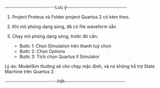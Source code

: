 
-------------------------Lưu ý------------------------------
1. Project Proteus và Folder project Quartus 2 có kèm theo.

2. Khi mô phỏng dạng sóng, đã có file waveform sẵn

3. Chạy mô phỏng dạng sóng, trước đó cần: 
	- Bước 1: Chọn Simulation trên thanh tuỳ chọn 
	- Bước 2: Chọn Options
	- Bước 3: Tích chọn Quartus II Simulator 
  
  Lý do: ModelSim thường sẽ cho chạy mặc định, và nó không 
hỗ trợ State Machine trên Quartus 2.

--------------------------Hết------------------------------
